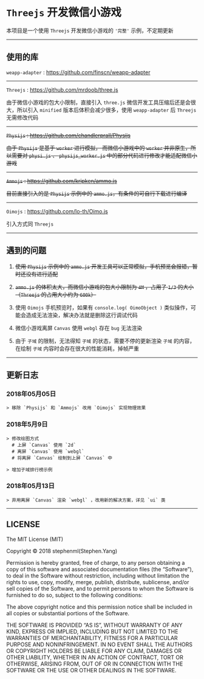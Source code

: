 # `Threejs` 开发微信小游戏

本项目是一个使用 `Threejs` 开发微信小游戏的 `'完整'` 示例，不定期更新

---

## 使用的库

`weapp-adapter` : https://github.com/finscn/weapp-adapter

---

`Threejs` : https://github.com/mrdoob/three.js

由于微信小游戏的包大小限制，直接引入 `three.js` 微信开发工具压缩后还是会很大，所以引入 `minified` 版本后体积会减少很多，使用 `weapp-adapter` 后 `Threejs` 无需修改代码

---

~~`Physijs` : https://github.com/chandlerprall/Physijs~~

~~由于 `Physijs` 是基于 `worker` 进行模拟， 而微信小游戏中的 `worker` 并非原生，所以需要对 `physi.js` 、 `physijs_worker.js` 中的部分代码进行修改才能适配微信小游戏~~

---

~~`Ammojs` : https://github.com/kripken/ammo.js~~

~~目前直接引入的是 `Physijs` 示例中的 `ammo.js`，有条件的可自行下载进行编译~~

---

`Oimojs` : https://github.com/lo-th/Oimo.js

引入方式同 `Threejs`

---

## 遇到的问题

1. ~~使用 `Physijs` 示例中的 `ammo.js` 开发工具可以正常模拟，手机预览会报错，暂时还没有进行适配~~

2. ~~`ammo.js` 的体积太大，而微信小游戏的包大小限制为 `4M` ，占用了 `1/3` 的大小 （`Threejs` 的占用大小约为 `600k`）~~

3. 使用 `Oimojs` 手机预览时，如果有 `console.log( OimoObject )` 类似操作，可能会造成无法渲染，解决办法就是删除这行调试代码

4. 微信小游戏离屏 `Canvas` 使用 `webgl` 存在 `bug` 无法渲染

5. 由于 `子域` 的限制，无法得知 `子域` 的状态，需要不停的更新渲染 `子域` 的内容，在绘制 `子域` 内容时会存在很大的性能消耗，掉帧严重

---

## 更新日志

### 2018年05月05日
```
> 移除 `Physijs` 和 `Ammojs` 改用 `Oimojs` 实现物理效果
```

### 2018年5月9日
```
> 修改绘图方式 
  # 上屏 `Canvas` 使用 `2d`
  # 离屏 `Canvas` 使用 `webgl`
  # 将离屏 `Canvas` 绘制到上屏 `Canvas` 中

> 增加子域排行榜示例
```

### 2018年05月13日
```
> 弃用离屏 `Canvas` 渲染 `webgl` ，改用新的解决方案，详见 `ui` 类
```

---

## LICENSE

The MIT License (MIT)

Copyright © 2018 stephenml(Stephen.Yang)

Permission is hereby granted, free of charge, to any person obtaining a copy of this software and associated documentation files (the “Software”), to deal in the Software without restriction, including without limitation the rights to use, copy, modify, merge, publish, distribute, sublicense, and/or sell copies of the Software, and to permit persons to whom the Software is furnished to do so, subject to the following conditions:

The above copyright notice and this permission notice shall be included in all copies or substantial portions of the Software.

THE SOFTWARE IS PROVIDED “AS IS”, WITHOUT WARRANTY OF ANY KIND, EXPRESS OR IMPLIED, INCLUDING BUT NOT LIMITED TO THE WARRANTIES OF MERCHANTABILITY, FITNESS FOR A PARTICULAR PURPOSE AND NONINFRINGEMENT. IN NO EVENT SHALL THE AUTHORS OR COPYRIGHT HOLDERS BE LIABLE FOR ANY CLAIM, DAMAGES OR OTHER LIABILITY, WHETHER IN AN ACTION OF CONTRACT, TORT OR OTHERWISE, ARISING FROM, OUT OF OR IN CONNECTION WITH THE SOFTWARE OR THE USE OR OTHER DEALINGS IN THE SOFTWARE.
